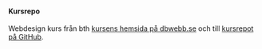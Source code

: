 #### Kursrepo

Webdesign kurs från bth [kursens hemsida på dbwebb.se](https://dbwebb.se/kurser/design-v2) och till [kursrepot på GitHub](https://github.com/mosbth/designv2).
